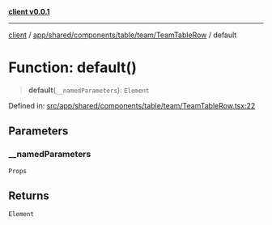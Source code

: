 [**client v0.0.1**](../../../../../../../README.md)

***

[client](../../../../../../../README.md) / [app/shared/components/table/team/TeamTableRow](../README.md) / default

# Function: default()

> **default**(`__namedParameters`): `Element`

Defined in: [src/app/shared/components/table/team/TeamTableRow.tsx:22](https://github.com/petelc/WMS/blob/0ba5e61a5ede3de744df1a5839724fa19a2a534f/client/src/app/shared/components/table/team/TeamTableRow.tsx#L22)

## Parameters

### \_\_namedParameters

`Props`

## Returns

`Element`
